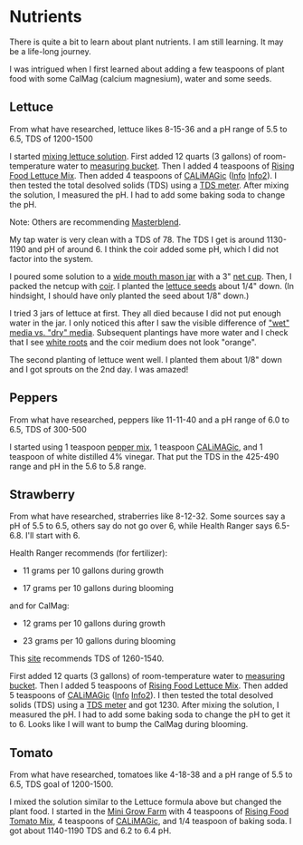 # Nutrients

There is quite a bit to learn about plant nutrients. I am still learning. It may be a life-long journey.

I was intrigued when I first learned about adding a few teaspoons of plant food with some CalMag (calcium magnesium), water and some seeds.


## Lettuce

From what have researched, lettuce likes 8-15-36 and a pH range of 5.5 to 6.5, TDS of 1200-1500

I started [mixing lettuce solution](files/mixing_lettuce.jpg). First added 12 quarts (3 gallons) of room-temperature water to [measuring bucket](../equipment/files/measuring_bucket.jpg). Then I added 4 teaspoons of [Rising Food Lettuce Mix](files/rising_food_lettuce_formula.jpg). Then added 4 teaspoons of [CALiMAGic](files/calimagic1.jpg) ([Info](files/calimagic2.jpg) [Info2](files/calimagic3.jpg)). I then tested the total desolved solids (TDS) using a [TDS meter](https://smile.amazon.com/gp/product/B07JC9BSNR). After mixing the solution, I measured the pH. I had to add some baking soda to change the pH.

Note: Others are recommending [Masterblend](https://smile.amazon.com/gp/product/B073PG8T89).

My tap water is very clean with a TDS of 78. The TDS I get is around 1130-1190 and pH of around 6. I think the coir added some pH, which I did not factor into the system.

I poured some solution to a [wide mouth mason jar](../equipment/files/kerr_wide_mouth_quart_jars.jpg) with a 3" [net cup](../equipment/files/net_cup.jpg). Then, I packed the netcup with [coir](../equipment/files/coir_absorbing_water.jpg). I planted the [lettuce seeds](https://smile.amazon.com/gp/product/B00P18ZNNA) about 1/4" down. (In hindsight, I should have only planted the seed about 1/8" down.)

I tried 3 jars of lettuce at first. They all died because I did not put enough water in the jar. I only noticed this after I saw the visible difference of ["wet" media vs. "dry" media](files/wet_vs_dry_in_jars.png). Subsequent plantings have more water and I check that I see [white roots](files/roots_in_jar.jpg) and the coir medium does not look "orange".

The second planting of lettuce went well. I planted them about 1/8" down and I got sprouts on the 2nd day. I was amazed!

## Peppers

From what have researched, peppers like 11-11-40 and a pH range of 6.0 to 6.5, TDS of 300-500

I started using 1 teaspoon [pepper mix](files/rising_food_pepper_formula.jpg), 1 teaspoon [CALiMAGic](files/calimagic1.jpg), and 1 teaspoon of white distilled 4% vinegar. That put the TDS in the 425-490 range and pH in the 5.6 to 5.8 range.

## Strawberry

From what have researched, straberries like 8-12-32. Some sources say a pH of 5.5 to 6.5, others say do not go over 6, while Health Ranger says 6.5-6.8. I'll start with 6.

Health Ranger recommends (for fertilizer):

* 11 grams per 10 gallons during growth

* 17 grams per 10 gallons during blooming

and for CalMag:

* 12 grams per 10 gallons during growth

* 23 grams per 10 gallons during blooming

This [site](http://www.homehydrosystems.com/ph_tds_ppm/ph_fruit_page.html) recommends TDS of 1260-1540.

First added 12 quarts (3 gallons) of room-temperature water to [measuring bucket](../equipment/files/measuring_bucket.jpg). Then I added 5 teaspoons of [Rising Food Lettuce Mix](files/rising_food_strawberry_formula.jpg). Then added 5 teaspoons of [CALiMAGic](files/calimagic1.jpg) ([Info](files/calimagic2.jpg) [Info2](files/calimagic3.jpg)). I then tested the total desolved solids (TDS) using a [TDS meter](https://smile.amazon.com/gp/product/B07JC9BSNR) and got 1230. After mixing the solution, I measured the pH. I had to add some baking soda to change the pH to get it to 6. Looks like I will want to bump the CalMag during blooming.


## Tomato
From what have researched, tomatoes like 4-18-38 and a pH range of 5.5 to 6.5, TDS goal of 1200-1500.

I mixed the solution similar to the Lettuce formula above but changed the plant food. I started in the [Mini Grow Farm](files/mini_grow_farm_with_tomatoes.jpg) with 4 teaspoons of [Rising Food Tomato Mix](files/rising_food_tomato_formula.jpg), 4 teaspoons of [CALiMAGic](files/calimagic1.jpg), and 1/4 teaspoon of baking soda. I got about 1140-1190 TDS and 6.2 to 6.4 pH.

